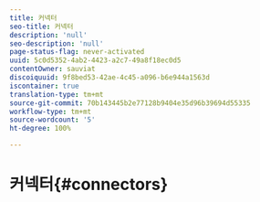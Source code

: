 ```yaml
---
title: 커넥터
seo-title: 커넥터
description: 'null'
seo-description: 'null'
page-status-flag: never-activated
uuid: 5c0d5352-4ab2-4423-a2c7-49a8f18ec0d5
contentOwner: sauviat
discoiquuid: 9f8bed53-42ae-4c45-a096-b6e944a1563d
iscontainer: true
translation-type: tm+mt
source-git-commit: 70b143445b2e77128b9404e35d96b39694d55335
workflow-type: tm+mt
source-wordcount: '5'
ht-degree: 100%

---
```



# 커넥터{#connectors}

